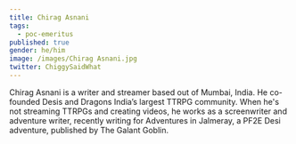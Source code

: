 ```yaml
---
title: Chirag Asnani
tags:
  - poc-emeritus
published: true
gender: he/him
image: /images/Chirag Asnani.jpg
twitter: ChiggySaidWhat
---
```


Chirag Asnani is a writer and streamer based out of Mumbai, India. He co-founded Desis and Dragons India’s largest TTRPG community. When he's not streaming TTRPGs and creating videos, he works as a screenwriter and adventure writer, recently writing for Adventures in Jalmeray, a PF2E Desi adventure, published by The Galant Goblin. 
